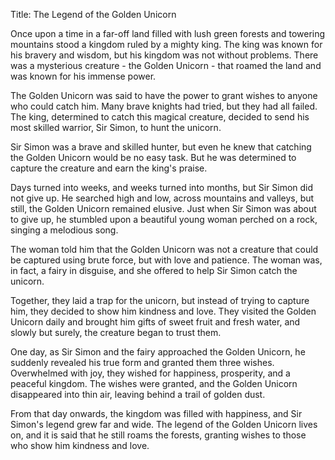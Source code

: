 Title: The Legend of the Golden Unicorn

Once upon a time in a far-off land filled with lush green forests and towering mountains stood a kingdom ruled by a mighty king. The king was known for his bravery and wisdom, but his kingdom was not without problems. There was a mysterious creature - the Golden Unicorn - that roamed the land and was known for his immense power.

The Golden Unicorn was said to have the power to grant wishes to anyone who could catch him. Many brave knights had tried, but they had all failed. The king, determined to catch this magical creature, decided to send his most skilled warrior, Sir Simon, to hunt the unicorn.

Sir Simon was a brave and skilled hunter, but even he knew that catching the Golden Unicorn would be no easy task. But he was determined to capture the creature and earn the king's praise.

Days turned into weeks, and weeks turned into months, but Sir Simon did not give up. He searched high and low, across mountains and valleys, but still, the Golden Unicorn remained elusive. Just when Sir Simon was about to give up, he stumbled upon a beautiful young woman perched on a rock, singing a melodious song.

The woman told him that the Golden Unicorn was not a creature that could be captured using brute force, but with love and patience. The woman was, in fact, a fairy in disguise, and she offered to help Sir Simon catch the unicorn.

Together, they laid a trap for the unicorn, but instead of trying to capture him, they decided to show him kindness and love. They visited the Golden Unicorn daily and brought him gifts of sweet fruit and fresh water, and slowly but surely, the creature began to trust them.

One day, as Sir Simon and the fairy approached the Golden Unicorn, he suddenly revealed his true form and granted them three wishes. Overwhelmed with joy, they wished for happiness, prosperity, and a peaceful kingdom. The wishes were granted, and the Golden Unicorn disappeared into thin air, leaving behind a trail of golden dust.

From that day onwards, the kingdom was filled with happiness, and Sir Simon's legend grew far and wide. The legend of the Golden Unicorn lives on, and it is said that he still roams the forests, granting wishes to those who show him kindness and love.